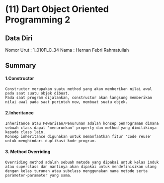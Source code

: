 # (11)  Dart Object Oriented Programming 2
## Data Diri

Nomor Urut : 1_010FLC_34
Nama : Hernan Febri Rahmatullah

## Summary
#### 1.Constructor
    Constructor merupakan suatu method yang akan memberikan nilai awal pada saat suatu objek dibuat.
    Pada saat program dijalankan, constructor akan langsung memberikan nilai awal pada saat perintah new, membuat suatu objek.

#### 2.Inheritance
    Inheritance atau Pewarisan/Penurunan adalah konsep pemrograman dimana sebuah class dapat 'menurunkan' property dan method yang dimilikinya kepada class lain.
    Konsep inheritance digunakan untuk memanfaatkan fitur 'code reuse' untuk menghindari duplikasi kode program.
#### 3. Method Overriding
    Overriding method adalah sebuah metode yang dipakai untuk kelas induk atau superclass dan nantinya akan dipakai untuk mendefinisikan ulang dengan kelas turunan atau subclass menggunakan nama metode serta parameter-parameter yang sama.